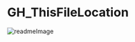 # GH_ThisFileLocation



![readmeImage](https://user-images.githubusercontent.com/43599794/185524085-bbce513c-42fe-4b31-89b1-700b30002cf9.png)
